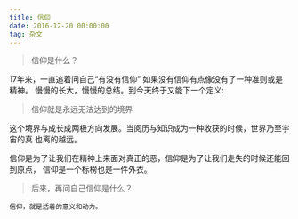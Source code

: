 ```yaml
---
title: 信仰
date: 2016-12-20 00:00:00
tag: 杂文
---
```


>信仰是什么？

17年来，一直追着问自己“有没有信仰” 如果没有信仰有点像没有了一种准则或是精神。
慢慢的长大，慢慢的总结。到今天终于又能下一个定义: 

>信仰就是永远无法达到的境界

这个境界与成长成两极方向发展。当阅历与知识成为一种收获的时候，世界乃至宇宙的真
也离的越远。

信仰是为了让我们在精神上来面对真正的恶，信仰是为了让我们走失的时候还能回到原点，
信仰是一个标榜也是一件外衣。

>后来，再问自己信仰是什么？

    信仰，就是活着的意义和动力。